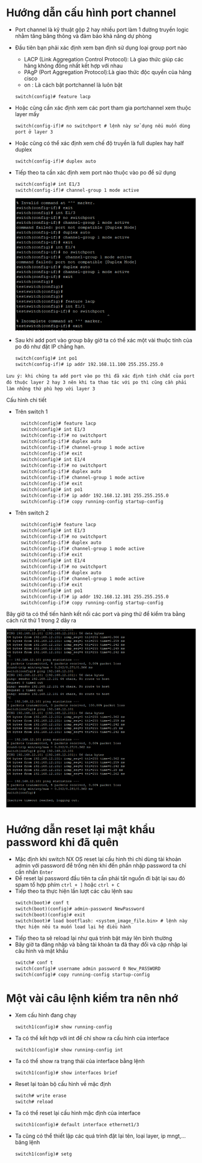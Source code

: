 # Hướng dẫn cấu hình port channel 
- Port channel là kỹ thuật gộp 2 hay nhiều port làm 1 đường truyền logic nhằm tăng băng thông và đảm bảo khả năng dự phòng
- Đầu tiên bạn phải xác định xem bạn định sử dụng loại group port nào
  - LACP (Link Aggregation Control Protocol): Là giao thức giúp các hãng không đồng nhất kết hợp với nhau
  - PAgP (Port Aggregation Protocol):Là giao thức độc quyền của hãng cisco
  - on : Là cách bật portchannel là luôn bật
  ```
  switch(config)# feature lacp
  ```
- Hoặc cũng cần xác định xem các port tham gia portchannel xem thuộc layer mấy
  ```
  switch(config-if)# no switchport # lệnh này sử dụng nếu muốn dùng port ở layer 3 
  ```
- Hoặc cũng có thể xác định xem chế độ truyền là full duplex hay half duplex
  ```
  switch(config-if)# duplex auto
  ```
- Tiếp theo ta cần xác định xem port nào thuộc vào po để sử dụng
  ```
  switch(config)# int E1/3
  switch(config-if)# channel-group 1 mode active
  ```

  ![Alt](/thuctap/anh/Screenshot_867.png)
- Sau khi add port vào group bây giờ ta có thể xác một vài thuộc tính của po đó như đặt IP chẳng hạn. 
  ```
  switch(config)# int po1
  switch(config-if)# ip addr 192.168.11.100 255.255.255.0
  ```
`Lưu ý: khi chúng ta add port vào po thì đã xác định tính chất của port đó thuộc layer 2 hay 3 nên khi ta thao tác với po thì cũng cần phải làm những thứ phù hợp với layer 3`

Cấu hình chi tiết
- Trên switch 1
  ```
    switch(config)# feature lacp
    switch(config)# int E1/3
    switch(config-if)# no switchport
    switch(config-if)# duplex auto
    switch(config-if)# channel-group 1 mode active
    switch(config-if)# exit
    switch(config)# int E1/4
    switch(config-if)# no switchport
    switch(config-if)# duplex auto
    switch(config-if)# channel-group 1 mode active
    switch(config-if)# exit
    switch(config)# int po1
    switch(config-if)# ip addr 192.168.12.101 255.255.255.0
    switch(config-if)# copy running-config startup-config
  ```
- Trên switch 2
  ```
    switch(config)# feature lacp
    switch(config)# int E1/3
    switch(config-if)# no switchport
    switch(config-if)# duplex auto
    switch(config-if)# channel-group 1 mode active
    switch(config-if)# exit
    switch(config)# int E1/4
    switch(config-if)# no switchport
    switch(config-if)# duplex auto
    switch(config-if)# channel-group 1 mode active
    switch(config-if)# exit
    switch(config)# int po1
    switch(config-if)# ip addr 192.168.12.101 255.255.255.0
    switch(config-if)# copy running-config startup-config
  ```
Bây giờ ta có thể tiến hành kết nối các port và ping thử để kiểm tra bằng cách rút thử 1 trong 2 dây ra

![Alt](/thuctap/anh/Screenshot_866.png)


# Hướng dẫn reset lại mật khẩu password khi đã quên
- Mặc định khi switch NX OS reset lại cấu hình thì chỉ dùng tài khoản admin với password để trống nên khi đến phần nhập password ta chỉ cần nhấn `Enter`
- Để reset lại password đầu tiên ta cần phải tắt nguồn đi bật lại sau đó spam tổ hợp phím `ctrl + ]` hoặc `ctrl + C` 
- Tiếp theo ta thực hiện lần lượt các câu lệnh sau
  ```
  switch(boot)# conf t
  switch(boot)(config)# admin-password NewPassword
  switch(boot)(config)# exit
  switch(boot)# load bootflash: <system_image_file.bin> # lệnh này thực hiện nếu ta muốn load lại hệ điều hành
  ```
- Tiếp theo ta sẽ reload lại như quá trình bật máy lên bình thường
- Bây giờ ta đăng nhập và bằng tài khoản ta đã thay đổi và cập nhập lại câu hình và mật khẩu
  ```
  switch# conf t
  switch(config)# username admin password 0 New_PASSWORD
  switch(config)# copy running-config startup-config
  ```

# Một vài câu lệnh kiểm tra nên nhớ
- Xem cấu hình đang chạy
  ```
  switch1(config)# show running-config
  ```
- Ta có thể kết hợp với int để chỉ show ra cấu hình của interface
  ```
  switch1(config)# show running-config int
  ```
- Ta có thể show ra trạng thái của interface bằng lệnh
  ```
  switch1(config)# show interfaces brief
  ```
- Reset lại toàn bộ cấu hình về mặc định
  ```
  switch# write erase
  switch# reload
  ```
- Ta có thể reset lại cấu hình mặc định của interface
  ```
  switch1(config)# default interface ethernet1/3
  ```
- Ta cũng có thể thiết lập các quá trình đặt lại tên, loại layer, ip mngt,... băng lệnh
  ```
  switch1(config)# setg
  ```